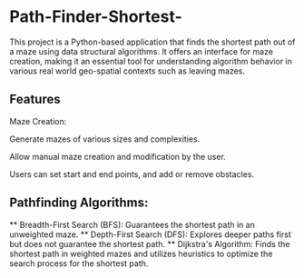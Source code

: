 # Path-Finder-Shortest-
This project is a Python-based application that finds the shortest path out of a maze using data structural algorithms. It offers an interface for maze creation, making it an essential tool for understanding algorithm behavior in various real world geo-spatial contexts such as leaving mazes.

## Features
Maze Creation:


Generate mazes of various sizes and complexities.


Allow manual maze creation and modification by the user.


Users can set start and end points, and add or remove obstacles.

## Pathfinding Algorithms:
** Breadth-First Search (BFS): Guarantees the shortest path in an unweighted maze.
** Depth-First Search (DFS): Explores deeper paths first but does not guarantee the shortest path.
** Dijkstra's Algorithm: Finds the shortest path in weighted mazes and utilizes heuristics to optimize the search process for the shortest path.
